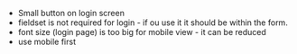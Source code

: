 - Small button on login screen
- fieldset is not required for login - if ou use it it should be within the form.
- font size (login page) is too big for mobile view - it can be reduced
- use mobile first